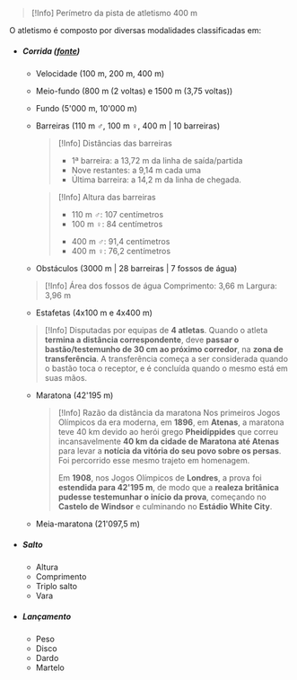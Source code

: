 >[!Info] Perímetro da pista de atletismo
>400 m

O atletismo é composto por diversas modalidades classificadas em:
- ##### Corrida ([fonte](https://www.olympics.com/pt/noticias/tipos-corridas-pista-atletismo))
	- Velocidade (100 m, 200 m, 400 m)
	- Meio-fundo (800 m (2 voltas) e 1500 m (3,75 voltas))
	- Fundo (5'000 m, 10'000 m)
	- Barreiras (110 m ♂, 100 m ♀, 400 m | 10 barreiras)
	  >[!Info] Distâncias das barreiras
	  >- 1ª barreira: a 13,72 m da linha de saída/partida
	  >- Nove restantes: a 9,14 m cada uma
	  >- Última barreira: a 14,2 m da linha de chegada.
	  
	  >[!Info] Altura das barreiras
	  >- 110 m ♂: 107 centímetros
	  >- 100 m ♀: 84 centímetros
	  >>
	  >- 400 m ♂: 91,4 centímetros
	  >- 400 m ♀: 76,2 centímetros
	  
	- Obstáculos (3000 m | 28 barreiras | 7 fossos de água)
	>[!Info] Área dos fossos de água
	>Comprimento: 3,66 m
	>Largura: 3,96 m

	- Estafetas (4x100 m e 4x400 m)
	>[!Info]
	>Disputadas por equipas de **4 atletas**.
	>Quando o atleta **termina a distância correspondente**, deve **passar o bastão/testemunho de 30 cm ao próximo corredor**, na **zona de transferência**.
	>A transferência começa a ser considerada quando o bastão toca o receptor, e é concluída quando o mesmo está em suas mãos.
	
	- Maratona (42'195 m)
	  >[!Info] Razão da distância da maratona
	  >Nos primeiros Jogos Olímpicos da era moderna, em **1896**, em **Atenas**, a maratona teve 40 km devido ao herói grego **Pheidíppides** que correu incansavelmente **40 km da cidade de Maratona até Atenas** para levar a **notícia da vitória do seu povo sobre os persas**. Foi percorrido esse mesmo trajeto em homenagem.
	  >
	  >Em **1908**, nos Jogos Olímpicos de **Londres**, a prova foi **estendida para 42'195 m**, de modo que a **realeza britânica pudesse testemunhar o início da prova**, começando no **Castelo de Windsor** e culminando no **Estádio White City**.
	- Meia-maratona (21'097,5 m)
- ##### Salto
	- Altura
	- Comprimento
	- Triplo salto
	- Vara
- ##### Lançamento
	- Peso
	- Disco
	- Dardo
	- Martelo